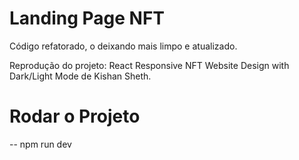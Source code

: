 # Landing Page NFT

Código refatorado, o deixando mais limpo e atualizado.

Reprodução do projeto: React Responsive NFT Website Design with Dark/Light Mode de Kishan Sheth.

# Rodar o Projeto
 -- npm run dev
